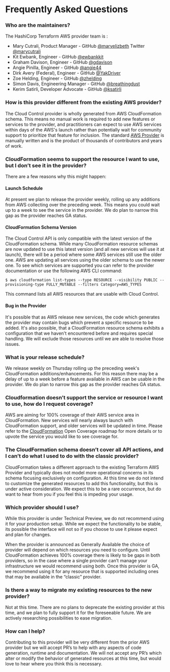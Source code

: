 # Frequently Asked Questions

<!-- markdownlint-disable no-trailing-punctuation -->
<!-- markdownlint-disable-next-line heading-increment -->
### Who are the maintainers?

The HashiCorp Terraform AWS provider team is :

* Mary Cutrali, Product Manager - GitHub [@maryelizbeth](https://github.com/maryelizbeth) Twitter [@marycutrali](https://twitter.com/marycutrali)
* Kit Ewbank, Engineer - GitHub [@ewbankkit](https://github.com/ewbankkit)
* Graham Davison, Engineer - GitHub [@gdavison](https://github.com/gdavison)
* Angie Pinilla, Engineer - GitHub [@angie44](https://github.com/angie44)
* Dirk Avery (Federal), Engineer - GitHub [@YakDriver](https://github.com/yakdriver)
* Zoe Helding, Engineer - GitHub [@zhelding](https://github.com/zhelding)
* Simon Davis, Engineering Manager - GitHub [@breathingdust](https://github.com/breathingdust)
* Kerim Satirli,  Developer Advocate - GitHub [@ksatirli](https://github.com/ksatirli)

### How is this provider different from the existing AWS provider?

The Cloud Control provider is wholly generated from AWS CloudFormation schema. This means no manual work is required to add new features or services to the provider, and practitioners can expect to use AWS services within days of the AWS's launch rather than potentially wait for community support to prioritize that feature for inclusion. The standard [AWS Provider](https://github.com/hashicorp/terraform-provider-aws) is manually written and is the product of thousands of contributors and years of work.

### CloudFormation seems to support the resource I want to use, but I don’t see it in the provider?

There are a few reasons why this might happen:

#### Launch Schedule

At present we plan to release the provider weekly, rolling up any additions from AWS collecting over the preceding week. This means you could wait up to a week to see the service in the provider. We do plan to narrow this gap as the provider reaches GA status.

#### CloudFormation Schema Version

The Cloud Control API is only compatible with the latest version of the CloudFormation schema. While many CloudFormation resource schemas are now updated to use this latest version (and all new services will use it at launch), there will be a period where some AWS services still use the older one. AWS are updating all services using the older schema to use the newer one. To see which services are supported you can refer to the provider documentation or use the following AWS CLI command:

```console
$ aws cloudformation list-types --type RESOURCE --visibility PUBLIC --provisioning-type FULLY_MUTABLE --filters Category=AWS_TYPES
```

This command lists all AWS resources that are usable with Cloud Control.

#### Bug in the Provider

It's possible that as AWS release new services, the code which generates the provider may contain bugs which prevent a specific resource to be added. It's also possible, that a CloudFormation resource schema exhibits a configuration that we haven't encountered before and requires special handling. We will exclude those resources until we are able to resolve those issues.

### What is your release schedule?

We release weekly on Thursday rolling up the preceding week's CloudFormation additions/enhancements. For this reason there may be a delay of up to a week before a feature available in AWS can be usable in the provider. We do plan to narrow this gap as the provider reaches GA status.

### Cloudformation doesn’t support the service or resource I want to use, how do I request coverage?

AWS are aiming for 100% coverage of their AWS service area in CloudFormation. New services will nearly always launch with CloudFormation support, and older services will be updated in time. Please refer to the [CloudFormation](https://github.com/aws-cloudformation/cloudformation-coverage-roadmap/projects/1) Open Coverage roadmap for more details or to upvote the service you would like to see coverage for.

### The CloudFormation schema doesn’t cover all API actions, and I can’t do what I used to do with the classic provider?

CloudFormation takes a different approach to the existing Terraform AWS Provider and typically does not model more operational concerns in its schema focusing exclusively on configuration. At this time we do not intend to customize the generated resources to add this functionality, but this is under active consideration. We expect this to be a rare occurrence, but do want to hear from you if you feel this is impeding your usage.

### Which provider should I use?

While this provider is under Technical Preview, we do not recommend using it for your production setup. While we expect the functionality to be stable, its possible the interface will not so if you choose to use it please expect and plan for changes. 

When the provider is announced as Generally Available the choice of provider will depend on which resources you need to configure. Until CloudFormation achieves 100% coverage there is likely to be gaps in both providers, so in the case where a single provider can’t manage your infrastructure we would recommend using both. Once this provider is GA, we recommend using it for any resource that is supported including ones that may be available in the “classic” provider.

### Is there a way to migrate my existing resources to the new provider?

Not at this time. There are no plans to deprecate the existing provider at this time, and we plan to fully support it for the foreseeable future. We are actively researching possibilities to ease migration.

### How can I help?

Contributing to this provider will be very different from the prior AWS provider but we will accept PR’s to help with any aspects of code generation, runtime and documentation. We will not accept any PR’s which alter or modify the behavior of generated resources at this time, but would love to hear where you think this is necessary.
